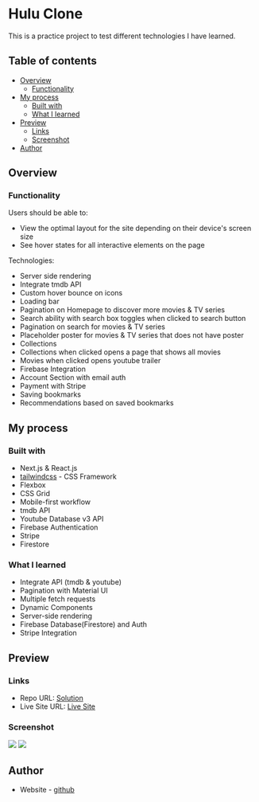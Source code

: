 # Hulu Clone

This is a practice project to test different technologies I have learned.

## Table of contents

-   [Overview](#overview)
    -   [Functionality](#functionality)
-   [My process](#my-process)
    -   [Built with](#built-with)
    -   [What I learned](#what-i-learned)
-   [Preview](#preview)
    -   [Links](#links)
    -   [Screenshot](#screenshot)
-   [Author](#author)

## Overview

### Functionality

Users should be able to:

-   View the optimal layout for the site depending on their device's screen size
-   See hover states for all interactive elements on the page

Technologies:

-   Server side rendering
-   Integrate tmdb API
-   Custom hover bounce on icons
-   Loading bar
-   Pagination on Homepage to discover more movies & TV series
-   Search ability with search box toggles when clicked to search button
-   Pagination on search for movies & TV series
-   Placeholder poster for movies & TV series that does not have poster
-   Collections
-   Collections when clicked opens a page that shows all movies
-   Movies when clicked opens youtube trailer
-   Firebase Integration
-   Account Section with email auth
-   Payment with Stripe
-   Saving bookmarks
-   Recommendations based on saved bookmarks

## My process

### Built with

-   Next.js & React.js
-   [tailwindcss](https://tailwindcss.com/) - CSS Framework
-   Flexbox
-   CSS Grid
-   Mobile-first workflow
-   tmdb API
-   Youtube Database v3 API
-   Firebase Authentication
-   Stripe
-   Firestore

### What I learned

-   Integrate API (tmdb & youtube)
-   Pagination with Material UI
-   Multiple fetch requests
-   Dynamic Components
-   Server-side rendering
-   Firebase Database(Firestore) and Auth
-   Stripe Integration

## Preview

### Links

-   Repo URL: [Solution](https://github.com/enszrlu/hulu-clone)
-   Live Site URL: [Live Site](https://hulu-clone-enszrlu.vercel.app/)

### Screenshot

![](./public/screenshots/hulu-desktop.png)
![](./public/screenshots/hulu-mobile.png)

## Author

-   Website - [github](https://github.com/enszrlu)
